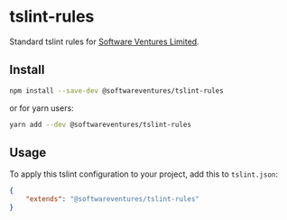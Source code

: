 # tslint-rules

Standard tslint rules for
[Software Ventures Limited](https://softwareventures.co.uk/).

## Install

```bash
npm install --save-dev @softwareventures/tslint-rules
```

or for yarn users:

```bash
yarn add --dev @softwareventures/tslint-rules
```

## Usage

To apply this tslint configuration to your project, add this to `tslint.json`:

```json
{
    "extends": "@softwareventures/tslint-rules"
}
```

